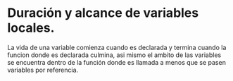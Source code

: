 Duración y alcance de variables locales.
===

La vida de una variable comienza cuando es declarada y termina cuando la
funcion donde es declarada culmina, asi mismo el ambito de las variables se
encuentra dentro de la función donde es llamada a menos que se pasen variables
por referencia.

